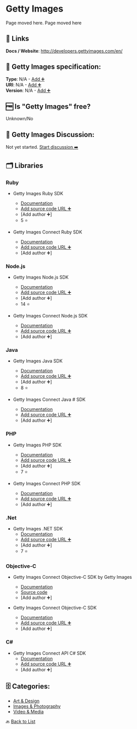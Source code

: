 # Getty Images
Page moved here. Page moved here

##  🔗 Links
**Docs / Website**: http://developers.gettyimages.com/en/

## 🧬 Getty Images specification:
**Type**: N/A - [Add ➕](https://github.com/apis-list/apis-list/edit/main/apis-list.yaml)  
**URI**: N/A - [Add ➕](https://github.com/apis-list/apis-list/edit/main/apis-list.yaml)  
**Version**: N/A - [Add ➕](https://github.com/apis-list/apis-list/edit/main/apis-list.yaml)

## 🆓 Is "Getty Images" free?
Unknown/No  

## 💬 Getty Images Discussion:
Not yet started. [Start discussion ➡️](https://github.com/apis-list/apis-list/discussions/new)

## 🗂️ Libraries
### Ruby
- Getty Images Ruby SDK
    - [Documentation](https://github.com/gettyimages/gettyimages-api_ruby)
    - [Add source code URL ➕]()
    - [Add author ➕]
    - 5 ⭐

- Getty Images Connect Ruby SDK
    - [Documentation](https://github.com/gettyimages/connect_sdk_ruby)
    - [Add source code URL ➕]()
    - [Add author ➕]

### Node.js
- Getty Images Node.js SDK
    - [Documentation](https://github.com/gettyimages/gettyimages-api_nodejs)
    - [Add source code URL ➕]()
    - [Add author ➕]
    - 14 ⭐

- Getty Images Connect Node.js SDK
    - [Documentation](https://github.com/gettyimages/connect_sdk_nodejs)
    - [Add source code URL ➕]()
    - [Add author ➕]

### Java
- Getty Images Java SDK
    - [Documentation](https://github.com/gettyimages/gettyimages-api_java)
    - [Add source code URL ➕]()
    - [Add author ➕]
    - 8 ⭐

- Getty Images Connect Java # SDK
    - [Documentation](https://github.com/gettyimages/connect_sdk_java)
    - [Add source code URL ➕]()
    - [Add author ➕]

### PHP
- Getty Images PHP SDK
    - [Documentation](https://github.com/gettyimages/gettyimages-api_php)
    - [Add source code URL ➕]()
    - [Add author ➕]
    - 7 ⭐

- Getty Images Connect PHP SDK
    - [Documentation](https://github.com/gettyimages/connect_sdk_php)
    - [Add source code URL ➕]()
    - [Add author ➕]

### .Net
- Getty Images .NET SDK
    - [Documentation](https://github.com/gettyimages/gettyimages-api_dotnet)
    - [Add source code URL ➕]()
    - [Add author ➕]
    - 7 ⭐

### Objective-C
- Getty Images Connect Objective-C SDK by Getty Images
    - [Documentation](https://github.com/gettyimages/gettyimages-api_objective-c)
    - [Source code](https://github.com/gettyimages/gettyimages-api_objective-c)
    - [Add author ➕]

- Getty Images Connect Objective-C SDK
    - [Documentation](https://github.com/gettyimages/connect_sdk_objective-c)
    - [Add source code URL ➕]()
    - [Add author ➕]

### C#
- Getty Images Connect API C# SDK
    - [Documentation](https://github.com/gettyimages/connect_sdk_csharp)
    - [Add source code URL ➕]()
    - [Add author ➕]


## 🗄️ Categories:
- [Art & Design](https://github.com/apis-list/apis-list#art--design-)
- [Images & Photography](https://github.com/apis-list/apis-list#images--photography-)
- [Video & Media](https://github.com/apis-list/apis-list#video--media-)

🔙  [Back to List](https://github.com/apis-list/apis-list)
